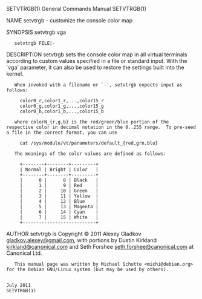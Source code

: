 SETVTRGB(1)                                                                                                                                     General Commands Manual                                                                                                                                     SETVTRGB(1)

NAME
       setvtrgb - customize the console color map

SYNOPSIS
       setvtrgb vga

       setvtrgb FILE|-

DESCRIPTION
       setvtrgb sets the console color map in all virtual terminals according to custom values specified in a file or standard input.  With the `vga' parameter, it can also be used to restore the settings built into the kernel.

       When invoked with a filename or `-', setvtrgb expects input as follows:

         color0_r,color1_r,...,color15_r
         color0_g,color1_g,...,color15_g
         color0_b,color1_b,...,color15_b

       where colorN_{r,g,b} is the red/green/blue portion of the respective color in decimal notation in the 0..255 range.  To pre-seed a file in the correct format, you can use

         cat /sys/module/vt/parameters/default_{red,grn,blu}

       The meanings of the color values are defined as follows:

         +--------+--------+---------+
         | Normal | Bright | Color   |
         +--------+--------+---------+
         |      0 |      8 | Black   |
         |      1 |      9 | Red     |
         |      2 |     10 | Green   |
         |      3 |     11 | Yellow  |
         |      4 |     12 | Blue    |
         |      5 |     13 | Magenta |
         |      6 |     14 | Cyan    |
         |      7 |     15 | White   |
         +---------------------------+

AUTHOR
       setvtrgb is Copyright © 2011 Alexey Gladkov <gladkov.alexey@gmail.com>, with portions by Dustin Kirkland <kirkland@canonical.com> and Seth Forshee <seth.forshee@canonical.com> at Canonical Ltd.

       This manual page was written by Michael Schutte <michi@debian.org> for the Debian GNU/Linux system (but may be used by others).

                                                                                                                                                       July 2011                                                                                                                                            SETVTRGB(1)
